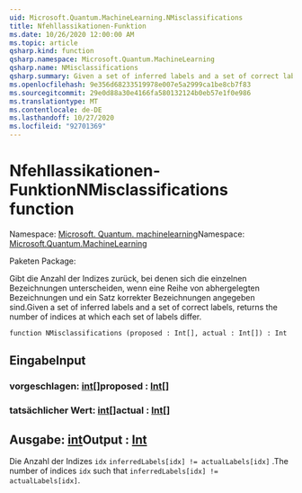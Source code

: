 ```yaml
---
uid: Microsoft.Quantum.MachineLearning.NMisclassifications
title: Nfehllassikationen-Funktion
ms.date: 10/26/2020 12:00:00 AM
ms.topic: article
qsharp.kind: function
qsharp.namespace: Microsoft.Quantum.MachineLearning
qsharp.name: NMisclassifications
qsharp.summary: Given a set of inferred labels and a set of correct labels, returns the number of indices at which each set of labels differ.
ms.openlocfilehash: 9e356d68233519978e007e5a2999ca1be8cb7f83
ms.sourcegitcommit: 29e0d88a30e4166fa580132124b0eb57e1f0e986
ms.translationtype: MT
ms.contentlocale: de-DE
ms.lasthandoff: 10/27/2020
ms.locfileid: "92701369"
---
```

# <a name="nmisclassifications-function"></a><span data-ttu-id="34ec5-102">Nfehllassikationen-Funktion</span><span class="sxs-lookup"><span data-stu-id="34ec5-102">NMisclassifications function</span></span>

<span data-ttu-id="34ec5-103">Namespace: [Microsoft. Quantum. machinelearning](xref:Microsoft.Quantum.MachineLearning)</span><span class="sxs-lookup"><span data-stu-id="34ec5-103">Namespace: [Microsoft.Quantum.MachineLearning](xref:Microsoft.Quantum.MachineLearning)</span></span>

<span data-ttu-id="34ec5-104">Paketen [](https://nuget.org/packages/)</span><span class="sxs-lookup"><span data-stu-id="34ec5-104">Package: [](https://nuget.org/packages/)</span></span>


<span data-ttu-id="34ec5-105">Gibt die Anzahl der Indizes zurück, bei denen sich die einzelnen Bezeichnungen unterscheiden, wenn eine Reihe von abhergelegten Bezeichnungen und ein Satz korrekter Bezeichnungen angegeben sind.</span><span class="sxs-lookup"><span data-stu-id="34ec5-105">Given a set of inferred labels and a set of correct labels, returns the number of indices at which each set of labels differ.</span></span>

```qsharp
function NMisclassifications (proposed : Int[], actual : Int[]) : Int
```


## <a name="input"></a><span data-ttu-id="34ec5-106">Eingabe</span><span class="sxs-lookup"><span data-stu-id="34ec5-106">Input</span></span>

### <a name="proposed--int"></a><span data-ttu-id="34ec5-107">vorgeschlagen: [int](xref:microsoft.quantum.lang-ref.int)[]</span><span class="sxs-lookup"><span data-stu-id="34ec5-107">proposed : [Int](xref:microsoft.quantum.lang-ref.int)[]</span></span>




### <a name="actual--int"></a><span data-ttu-id="34ec5-108">tatsächlicher Wert: [int](xref:microsoft.quantum.lang-ref.int)[]</span><span class="sxs-lookup"><span data-stu-id="34ec5-108">actual : [Int](xref:microsoft.quantum.lang-ref.int)[]</span></span>





## <a name="output--int"></a><span data-ttu-id="34ec5-109">Ausgabe: [int](xref:microsoft.quantum.lang-ref.int)</span><span class="sxs-lookup"><span data-stu-id="34ec5-109">Output : [Int](xref:microsoft.quantum.lang-ref.int)</span></span>

<span data-ttu-id="34ec5-110">Die Anzahl der Indizes `idx` `inferredLabels[idx] != actualLabels[idx]` .</span><span class="sxs-lookup"><span data-stu-id="34ec5-110">The number of indices `idx` such that `inferredLabels[idx] != actualLabels[idx]`.</span></span>